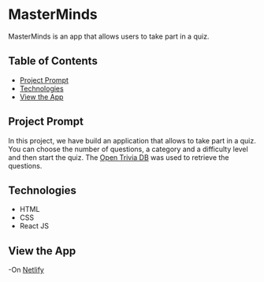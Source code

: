 # **MasterMinds**

MasterMinds is an app that allows users to take part in a quiz.

## Table of Contents

- [Project Prompt](#project-prompt)
- [Technologies](#technologies)
- [View the App](#view-the-app)

## Project Prompt

In this project, we have build an application that allows to take part in a quiz.
You can choose the number of questions, a category and a difficulty level and then start the quiz.
The [Open Trivia DB](https://opentdb.com/) was used to retrieve the questions.

## Technologies

- HTML
- CSS
- React JS

## View the App

-On [Netlify]()
